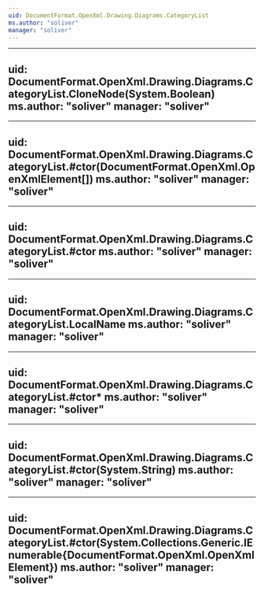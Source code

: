 ```yaml
---
uid: DocumentFormat.OpenXml.Drawing.Diagrams.CategoryList
ms.author: "soliver"
manager: "soliver"
---
```


---
uid: DocumentFormat.OpenXml.Drawing.Diagrams.CategoryList.CloneNode(System.Boolean)
ms.author: "soliver"
manager: "soliver"
---

---
uid: DocumentFormat.OpenXml.Drawing.Diagrams.CategoryList.#ctor(DocumentFormat.OpenXml.OpenXmlElement[])
ms.author: "soliver"
manager: "soliver"
---

---
uid: DocumentFormat.OpenXml.Drawing.Diagrams.CategoryList.#ctor
ms.author: "soliver"
manager: "soliver"
---

---
uid: DocumentFormat.OpenXml.Drawing.Diagrams.CategoryList.LocalName
ms.author: "soliver"
manager: "soliver"
---

---
uid: DocumentFormat.OpenXml.Drawing.Diagrams.CategoryList.#ctor*
ms.author: "soliver"
manager: "soliver"
---

---
uid: DocumentFormat.OpenXml.Drawing.Diagrams.CategoryList.#ctor(System.String)
ms.author: "soliver"
manager: "soliver"
---

---
uid: DocumentFormat.OpenXml.Drawing.Diagrams.CategoryList.#ctor(System.Collections.Generic.IEnumerable{DocumentFormat.OpenXml.OpenXmlElement})
ms.author: "soliver"
manager: "soliver"
---
